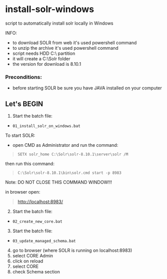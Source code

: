 # install-solr-windows
script to automatically install solr locally in Windows

INFO:
* to download SOLR from web it's used powershell command
* to unzip the archive it's used powershell command
* script needs HDD C:\ partition
* it will create a C:\Solr folder
* the version for download is 8.10.1


### Preconditions:
* before starting SOLR be sure you have JAVA installed on your computer

## Let's BEGIN
1. Start the batch file:
 * `01_install_solr_on_windows.bat`

To start SOLR:
* open CMD as Administrator and run the command:
 > `SETX solr_home C:\Solr\solr-8.10.1\server\solr /M`

 then run this command:
 > `C:\Solr\solr-8.10.1\bin\solr.cmd start -p 8983`

 Note: DO NOT CLOSE THIS COMMAND WINDOW!!! 

in browser open:
 > [http://localhost:8983/](http://localhost:8983/)


2. Start the batch file:
 * `02_create_new_core.bat`


3. Start the batch file:
 * `03_update_managed_schema.bat`

 4. go to browser (where SOLR is running on localhost:8983)
 5. select CORE Admin
 6. click on reload
 7. select CORE
 8. check Schema section 
